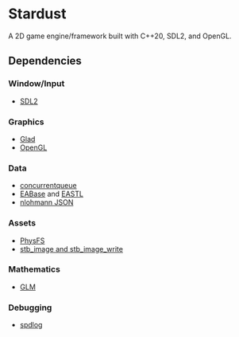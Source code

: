# Stardust
A 2D game engine/framework built with C++20, SDL2, and OpenGL.

## Dependencies
### Window/Input
* [SDL2](https://www.libsdl.org/)

### Graphics
* [Glad](https://glad.dav1d.de/)
* [OpenGL](https://www.opengl.org/)

### Data
* [concurrentqueue](https://github.com/cameron314/concurrentqueue)
* [EABase](https://github.com/electronicarts/EABase) and [EASTL](https://github.com/electronicarts/EASTL)
* [nlohmann JSON](https://github.com/nlohmann/json)

### Assets
* [PhysFS](https://icculus.org/physfs/)
* [stb_image and stb_image_write](https://github.com/nothings/stb)

### Mathematics
* [GLM](https://github.com/g-truc/glm)

### Debugging
* [spdlog](https://github.com/gabime/spdlog)